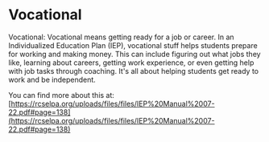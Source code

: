 # Vocational
Vocational: Vocational means getting ready for a job or career. In an Individualized Education Plan (IEP), vocational stuff helps students prepare for working and making money. This can include figuring out what jobs they like, learning about careers, getting work experience, or even getting help with job tasks through coaching. It's all about helping students get ready to work and be independent.

You can find more about this at: [https://rcselpa.org/uploads/files/files/IEP%20Manual%2007-22.pdf#page=138](https://rcselpa.org/uploads/files/files/IEP%20Manual%2007-22.pdf#page=138)
